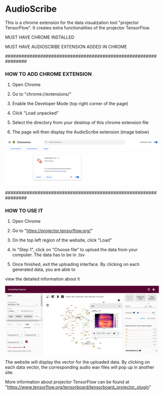 # AudioScribe
This is a chrome extension for the data visualzation tool "projector TensorFlow". It creates extra functionalities of the projector TensorFlow.

MUST HAVE CHROME INSTALLED

MUST HAVE AUDIOSCRIBE EXTENSION ADDED IN CHROME

################################################################

### HOW TO ADD CHROME EXTENSION

1. Open Chrome

2. Go to "chrome://extensions/"

3. Enable the Developer Mode (top right corner of the page)

4. Click "Load unpacked"

5. Select the directory from your desktop of this chrome extension file

6. The page will then display the AudioScribe extension (image below)

![image](/Image/Readme_extension.png)

################################################################

### HOW TO USE IT

1. Open Chrome

2. Go to "https://projector.tensorflow.org/"

3. On the top left region of the website, click "Load"

4. In "Step 1", click on "Choose file" to upload the data from your computer. The data has to be in .tsv

5. Once finished, exit the uploading interface. By clicking on each generated data, you are able to 

view the detailed information about it

![image](/Image/Readme_tensor.png)

The website will display the vector for the uploaded data. By clicking on each data vector, the corresponding audio wav files will pop up in another site.

More information about projector TensorFlow can be found at "https://www.tensorflow.org/tensorboard/tensorboard_projector_plugin"

